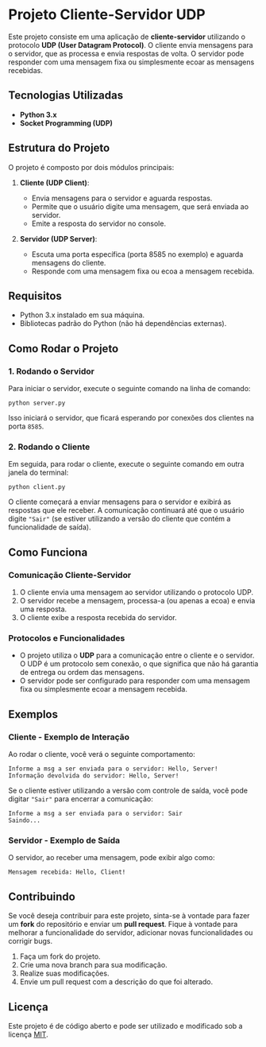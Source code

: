 # Projeto Cliente-Servidor UDP

Este projeto consiste em uma aplicação de **cliente-servidor** utilizando o protocolo **UDP (User Datagram Protocol)**. O cliente envia mensagens para o servidor, que as processa e envia respostas de volta. O servidor pode responder com uma mensagem fixa ou simplesmente ecoar as mensagens recebidas.

## Tecnologias Utilizadas

- **Python 3.x**
- **Socket Programming (UDP)**

## Estrutura do Projeto

O projeto é composto por dois módulos principais:

1. **Cliente (UDP Client)**:
    - Envia mensagens para o servidor e aguarda respostas.
    - Permite que o usuário digite uma mensagem, que será enviada ao servidor.
    - Emite a resposta do servidor no console.

2. **Servidor (UDP Server)**:
    - Escuta uma porta específica (porta 8585 no exemplo) e aguarda mensagens do cliente.
    - Responde com uma mensagem fixa ou ecoa a mensagem recebida.

## Requisitos

- Python 3.x instalado em sua máquina.
- Bibliotecas padrão do Python (não há dependências externas).

## Como Rodar o Projeto

### 1. Rodando o Servidor

Para iniciar o servidor, execute o seguinte comando na linha de comando:

```
python server.py
```

Isso iniciará o servidor, que ficará esperando por conexões dos clientes na porta `8585`.

### 2. Rodando o Cliente

Em seguida, para rodar o cliente, execute o seguinte comando em outra janela do terminal:

```
python client.py
```

O cliente começará a enviar mensagens para o servidor e exibirá as respostas que ele receber. A comunicação continuará até que o usuário digite `"Sair"` (se estiver utilizando a versão do cliente que contém a funcionalidade de saída).

## Como Funciona

### Comunicação Cliente-Servidor

1. O cliente envia uma mensagem ao servidor utilizando o protocolo UDP.
2. O servidor recebe a mensagem, processa-a (ou apenas a ecoa) e envia uma resposta.
3. O cliente exibe a resposta recebida do servidor.

### Protocolos e Funcionalidades

- O projeto utiliza o **UDP** para a comunicação entre o cliente e o servidor. O UDP é um protocolo sem conexão, o que significa que não há garantia de entrega ou ordem das mensagens.
- O servidor pode ser configurado para responder com uma mensagem fixa ou simplesmente ecoar a mensagem recebida.

## Exemplos

### Cliente - Exemplo de Interação

Ao rodar o cliente, você verá o seguinte comportamento:

```
Informe a msg a ser enviada para o servidor: Hello, Server!
Informação devolvida do servidor: Hello, Server!
```

Se o cliente estiver utilizando a versão com controle de saída, você pode digitar `"Sair"` para encerrar a comunicação:

```
Informe a msg a ser enviada para o servidor: Sair
Saindo...
```

### Servidor - Exemplo de Saída

O servidor, ao receber uma mensagem, pode exibir algo como:

```
Mensagem recebida: Hello, Client!
```

## Contribuindo

Se você deseja contribuir para este projeto, sinta-se à vontade para fazer um **fork** do repositório e enviar um **pull request**. Fique à vontade para melhorar a funcionalidade do servidor, adicionar novas funcionalidades ou corrigir bugs.

1. Faça um fork do projeto.
2. Crie uma nova branch para sua modificação.
3. Realize suas modificações.
4. Envie um pull request com a descrição do que foi alterado.

## Licença

Este projeto é de código aberto e pode ser utilizado e modificado sob a licença [MIT](LICENSE).

